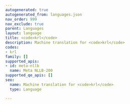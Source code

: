 ```yaml
---
autogenerated: true
autogenerated_from: languages.json
nav_order: 999
nav_exclude: true
parent: Languages
layout: language
title: <code>krl</code>
description: Machine translation for <code>krl</code>
codes:
- krl
family: []
supported_apis:
- id: meta-nllb
  name: Meta NLLB-200
supported_qe_apis: []
seo:
  name: Machine translation for <code>krl</code>
  type: Language

---
```


